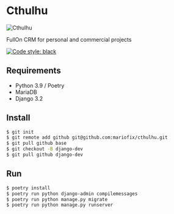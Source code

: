 Cthulhu
======
![Cthulhu](https://media.giphy.com/media/3o85xzEtQs693ln3qM/giphy.gif)  
  
FullOn CRM for personal and commercial projects  

[![Code style: black](https://img.shields.io/badge/code%20style-black-000000.svg)](https://github.com/psf/black)  

## Requirements
* Python 3.9 / Poetry
* MariaDB
* Django 3.2

## Install
```bash
$ git init  
$ git remote add github git@github.com:mariofix/cthulhu.git  
$ git pull github base  
$ git checkout -B django-dev  
$ git pull github django-dev  
```

## Run
```bash
$ poetry install
$ poetry run python django-admin compilemessages
$ poetry run python manage.py migrate
$ poetry run python manage.py runserver
```
